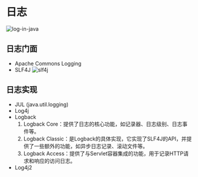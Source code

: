 # 日志
![log-in-java](assets/log-in-java.png)

## 日志门面
* Apache Commons Logging
* SLF4J
    ![slf4j](assets/slf4j.png)

## 日志实现
* JUL (java.util.logging)
* Log4j
* Logback
    1. Logback Core：提供了日志的核心功能，如记录器、日志级别、日志事件等。
    2. Logback Classic：是Logback的具体实现，它实现了SLF4J的API，并提供了一些额外的功能，如异步日志记录、滚动文件等。
    3. Logback Access：提供了与Servlet容器集成的功能，用于记录HTTP请求和响应的访问日志。
* Log4j2
